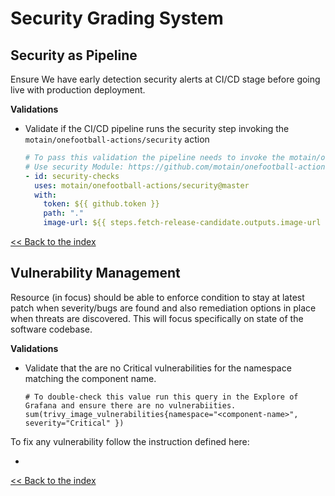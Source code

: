 # Security Grading System

## Security as Pipeline
Ensure We have early detection security alerts at CI/CD stage before going live with production deployment.

**Validations**

- Validate if the CI/CD pipeline runs the security step invoking the `motain/onefootball-actions/security` action

    ```yaml
    # To pass this validation the pipeline needs to invoke the motain/onefootball-actions/security action
    # Use security Module: https://github.com/motain/onefootball-actions/tree/master/security
    - id: security-checks
      uses: motain/onefootball-actions/security@master
      with:
        token: ${{ github.token }}
        path: "."
        image-url: ${{ steps.fetch-release-candidate.outputs.image-url }}
    ```
[<< Back to the index](./index.md)

## Vulnerability Management

Resource (in focus) should be able to enforce condition to stay at latest patch when severity/bugs are found and also remediation options in place when threats are discovered. This will focus specifically on state of the software codebase.

**Validations**

- Validate that the are no Critical vulnerabilities for the namespace matching the component name.

  ```promql
  # To double-check this value run this query in the Explore of Grafana and ensure there are no vulnerabiities.
  sum(trivy_image_vulnerabilities{namespace="<component-name>", severity="Critical" })
  ```

To fix any vulnerability follow the instruction defined here:
- <Add references on solving software vulnerability detected by the security tools>

[<< Back to the index](./index.md)
